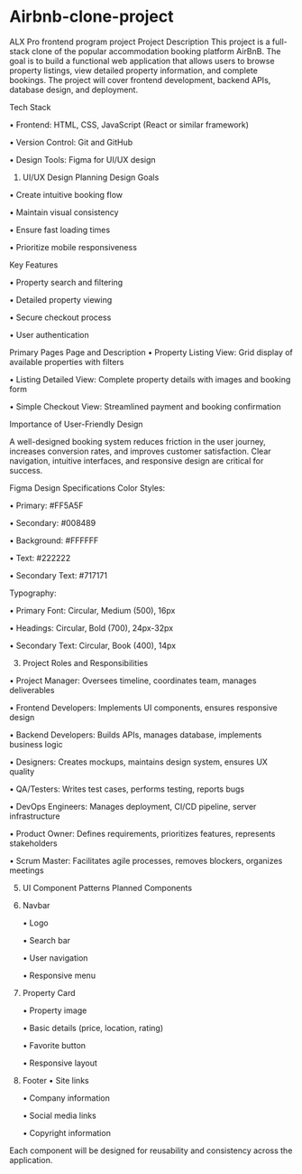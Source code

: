 # Airbnb-clone-project
ALX Pro frontend program project
Project Description
This project is a full-stack clone of the popular accommodation booking platform AirBnB. The goal is to build a functional web application that allows users to browse property listings, view detailed property information, and complete bookings. The project will cover frontend development, backend APIs, database design, and deployment.

Tech Stack

   • Frontend: HTML, CSS, JavaScript (React or similar framework)
 
   • Version Control: Git and GitHub
 
   • Design Tools: Figma for UI/UX design
 
  1. UI/UX Design Planning
  Design Goals

 • Create intuitive booking flow

 • Maintain visual consistency
 
 • Ensure fast loading times
 
 • Prioritize mobile responsiveness

Key Features

 • Property search and filtering
 
 • Detailed property viewing
 
 • Secure checkout process
 
 • User authentication
 
Primary Pages
Page and Description
 • Property Listing View:	Grid display of available properties with filters
 
 • Listing Detailed View:	Complete property details with images and booking form
 
 • Simple Checkout View: 	Streamlined payment and booking confirmation
 
Importance of User-Friendly Design

A well-designed booking system reduces friction in the user journey, increases conversion rates, and improves customer satisfaction. Clear navigation, intuitive interfaces, and responsive design are critical for success.

Figma Design Specifications
Color Styles:

 • Primary: #FF5A5F
 
 • Secondary: #008489
 
 • Background: #FFFFFF
 
 • Text: #222222
 
 • Secondary Text: #717171

Typography:

 • Primary Font: Circular, Medium (500), 16px
 
 • Headings: Circular, Bold (700), 24px-32px
 
 • Secondary Text: Circular, Book (400), 14px

3. Project Roles and Responsibilities

• Project Manager:	Oversees timeline, coordinates team, manages deliverables

• Frontend Developers:	Implements UI components, ensures responsive design

• Backend Developers:	Builds APIs, manages database, implements business logic

• Designers:	Creates mockups, maintains design system, ensures UX quality

• QA/Testers:	Writes test cases, performs testing, reports bugs

• DevOps Engineers:	Manages deployment, CI/CD pipeline, server infrastructure

• Product Owner:	Defines requirements, prioritizes features, represents stakeholders

• Scrum Master:	Facilitates agile processes, removes blockers, organizes meetings

5. UI Component Patterns
Planned Components

1. Navbar
   
   • Logo
   
   • Search bar
   
   • User navigation
   
   • Responsive menu
   
2. Property Card
   
   • Property image
   
   • Basic details (price, location, rating)
   
   • Favorite button
   
   • Responsive layout
   
 3. Footer
     • Site links
    
     • Company information
    
     • Social media links
    
     • Copyright information

Each component will be designed for reusability and consistency across the application.
